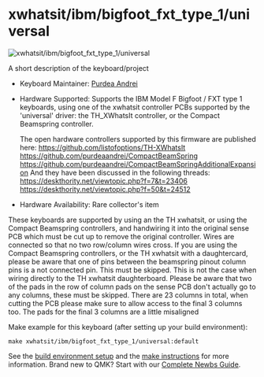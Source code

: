 # xwhatsit/ibm/bigfoot_fxt_type_1/universal

![xwhatsit/ibm/bigfoot_fxt_type_1/universal](https://i.imgur.com/N7tnovWh.jpeg)

A short description of the keyboard/project

* Keyboard Maintainer: [Purdea Andrei](https://github.com/purdeaandrei)
* Hardware Supported: Supports the IBM Model F Bigfoot / FXT type 1 keyboards, using one of the xwhatsit controller PCBs supported by the 'universal' driver: the TH_XWhatsIt controller, or the Compact Beamspring controller.

  The open hardware controllers supported by this firmware are published here:
    https://github.com/listofoptions/TH-XWhatsIt
    https://github.com/purdeaandrei/CompactBeamSpring
    https://github.com/purdeaandrei/CompactBeamSpringAdditionalExpansion
  And they have been discussed in the following threads:
    https://deskthority.net/viewtopic.php?f=7&t=23406
    https://deskthority.net/viewtopic.php?f=50&t=24512

* Hardware Availability: Rare collector's item

These keyboards are supported by using an the TH xwhatsit, or using the Compact Beamspring controllers,
and handwiring it into the original sense PCB which must be cut up to remove the original controller.
Wires are connected so that no two row/column wires cross.
If you are using the Compact Beamspring controllers, or the TH xwhatsit with a daughtercard, please be aware that one of pins between the beamspring pinout column pins is a not connected pin. This must be skipped. This is not the case when wiring directly to the TH xwhatsit daughterboard.
Please be aware that two of the pads in the row of column pads on the sense PCB don't actually go to any columns, these must be skipped.
There are 23 columns in total, when cutting the PCB please make sure to allow access to the final 3 columns too. The pads for the final 3 columns are a little misaligned

Make example for this keyboard (after setting up your build environment):

    make xwhatsit/ibm/bigfoot_fxt_type_1/universal:default

See the [build environment setup](https://docs.qmk.fm/#/getting_started_build_tools) and the [make instructions](https://docs.qmk.fm/#/getting_started_make_guide) for more information. Brand new to QMK? Start with our [Complete Newbs Guide](https://docs.qmk.fm/#/newbs).
